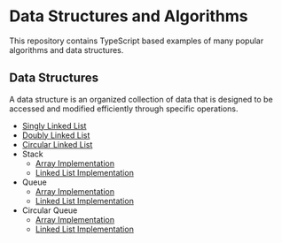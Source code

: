 # Data Structures and Algorithms

This repository contains TypeScript based examples of many popular algorithms and data structures.

## Data Structures

A data structure is an organized collection of data that is designed to be accessed and modified efficiently through specific operations.

- [Singly Linked List](./src/data-structures/singly-linked-list)
- [Doubly Linked List](./src/data-structures/doubly-linked-list/)
- [Circular Linked List](./src/data-structures/circular-linked-list/)
- Stack
  - [Array Implementation](./src/data-structures/stack-array)
  - [Linked List Implementation](./src/data-structures/stack-linked-list)
- Queue
  - [Array Implementation](./src/data-structures/queue-array)
  - [Linked List Implementation](./src/data-structures/queue-linked-list/)
- Circular Queue
  - [Array Implementation](./src/data-structures/circular-queue-array/)
  - [Linked List Implementation](./src/data-structures/circular-linked-list/)
  <!--
- [ ] 우선순위 큐 (Priority Queue)
- [ ] 트리 (Tree)
- [ ] 이진 트리 (Binary Tree)
- [ ] 이진 탐색 트리 (Binary Search Tree; BST)
- [ ] 해시 (Hash)
- [ ] 최소 힙 (Min Heap)
- [ ] 최대 힙 (Max Heap)
- [ ] 자가균형 이진 탐색 트리 (Self-balancing BST)
  - [ ] AVL트리 (Adelson-Velskii/Landis Tree; AVL Tree)
  - [ ] 레드-블랙 트리 (Red-Black Tree)
  - [ ] B-트리 (B-Tree)
  - [ ] 트립 (Treap, Tree + Heap)
- [ ] 무방향/방향 그래프 (Undirected/Dirceted Graph)
  - [ ] 인접 리스트 (Adjacency List)
  - [ ] 인접 행렬 (Adjacency Matrix)
- [ ] 세그먼트 트리 (Segment Tree)

## Algorithm

- [ ] 시간 복잡도 (Time Complexity)
- [ ] 공간 복잡도 (Space Complexity)
- [ ] 선형 탐색 (Linear Search)
- [ ] 이진 탐색 (Binary Search)
- [ ] 정렬 (Sorting)
  - [ ] 삽입 정렬 (Insertion Sort)
  - [ ] 병합 정렬 (Merge Sort)
  - [ ] 퀵 정렬 (Quick Sort)
  - [ ] 힙 정렬 (Heap Sort)
  - [ ] 계수 정렬 (Counting Sort)
  - [ ] 기수 정렬 (Radix Sort)
  - [ ] 위상 정렬 (Topology Sort)

---

- [ ] 깊이 우선 탐색 (Depth First Search, DFS)
- [ ] 너비 우선 탐색 (Breadth First Search, BFS)
- [ ] 브루트포스 (Brute-force)
- [ ] 그리디 (Greedy)
- [ ] 기초 다이나믹 프로그래밍 (Basic level Dynamic Programming, DP)
- [ ] 비트 마스크 (Bit Mask)

---

- [ ] 분할 정복 (Divide and Conquer)
- [ ] 중급 다이나믹 프로그래밍 (Intermediate level DP)
- [ ] 최단 경로 (Shortest Path)
  - [ ] 다익스트라 (Dijkstra)
  - [ ] 벨만포드 (Bellman-Ford)
  - [ ] 플로이드-와샬 (Floyd-Worshall)
- [ ] 최소 신장 트리 (Minimum Spanning Tree)
  - [ ] 크루스칼 (Kruskal)
  - [ ] 프림 (Prim)
- [ ] 트리
  - [ ] 인덱스 트리 (Indexed tree)
  - [ ] 펜윅 트리, 바이너리 인덱스 트리 (Fenwick Tree; Binary Indexed Tree)
- [ ] 최소 공통 조상 (Lowest Common Ancestor, LCA)
- [ ] 유니온-파인드, 서로소 집합 (Union-Find, Disjoint Set)

---

- [ ] 라인 스위핑 (Line Sweeping)
- [ ] 네트워크 플로우 (Network Flow)
- [ ] 이분 매칭 (Bipartite Matching)
- [ ] KMP 문자열 매칭 (Knute-Morris-Pratt, KMP)
- [ ] 라빈-카프 (Rabin-Karp)
- [ ] 접미사 배열 (Suffix Array)
- [ ] Longest Common Prefix, LCP
- [ ] 아호 코라식 (Aho-Corasick)
- [ ] 단절점과 단절선 (Articulation Point and Bridge)
- [ ] 강한 결합 요소 (Strongly Connected Component, SCC)
- [ ] 구간 쿼리
  - [ ] SQRT Decomposition
  - [ ] Heavy-Light Decomposition
- [ ] 스플레이 트리 ([Splay Tree](https://cubelover.tistory.com/10))
- [ ] 고속 푸리에 변환 (Fast Fourier Transform, FFT)
- [ ] Link Cut Tree, LCT

## ETC

- [ ] GCD: Euclidean Algorithm (유클리드 호제법) [🔗](https://github.com/yuueu/ds-algo/tree/main/archive/etc/euclidean/)
- [ ] Morris Traversal (threaded binary tree) [🔗](https://github.com/yuueu/ds-algo/tree/main/archive/etc/morris-traversal/)
- [ ] Primality Test (소수 판별하기) [🔗](https://github.com/yuueu/ds-algo/tree/main/archive/etc/prime/)
- [ ] Prime Factorization (소인수분해) [🔗](https://github.com/yuueu/ds-algo/tree/main/archive/etc/prime-factorization/)
- [ ] Sieve of Eratosthenes (에라토스테네스의 체) [🔗](https://github.com/yuueu/ds-algo/tree/main/archive/etc/eratosthenes) -->

